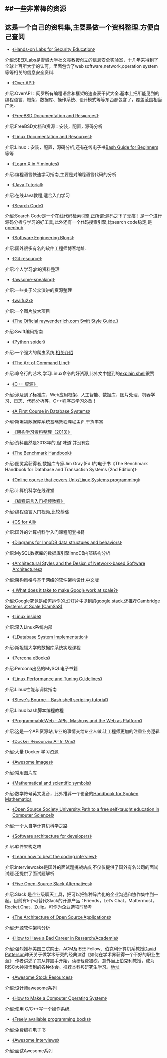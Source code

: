 ##一些非常棒的资源
---
**这是一个自己的资料集,主要是做一个资料整理.方便自己查阅**
---

* [《Hands-on Labs for Security Education》](http://www.cis.syr.edu/~wedu/seed/ )

介绍:SEEDLabs是雪城大学杜文亮教授创立的信息安全实验室，十几年来得到了全球上百所大学的认可。里面包含了web,software,network,operation system等等相关的信息安全资料.

* [《Over API》](http://overapi.com/ )

介绍:OverAPI：网罗所有编程语言和框架的速查表干货大全.基本上把所能见到的编程语言、框架、数据库、操作系统、设计模式等等东西都包含了，覆盖范围相当广泛.

* [《FreeBSD Documentation and Resources》](http://freebsd.active-venture.com/)

介绍:FreeBSD文档和资源：安装，配置，源码分析

* [《Linux Documentation and Resources》](http://linux.die.net/)

介绍:Linux：安装，配置，源码分析,还有在线电子书[Bash Guide for Beginners](http://linux.die.net/Bash-Beginners-Guide/)等等

* [《Learn X in Y minutes》](http://learnxinyminutes.com/)

介绍:编程语言快速学习指南,主要是对编程语言代码的分析

* [《Java Tutorial》](http://www.javatpoint.com/java-tutorial)

介绍:在线Java教程,适合入门学习

* [《Search Code》](https://searchcode.com/)

介绍:Search Code是一个在线代码检索引擎,正所谓:源码之下了无痕！是一个进行源码分析与学习的好工具,此外还有一个代码搜索引擎,比search code稳定,是[openhub](https://code.openhub.net/)

* [《Software Engineering Blogs》](https://github.com/kilimchoi/engineering-blogs)

介绍:国外很多有名的软件工程师博客地址.

* [《Git resource》](https://github.com/xirong/my-git)

介绍:个人学习git的资料整理

* [《awsome-speaking》](https://github.com/matteofigus/awesome-speaking)

介绍:一些关于公众演讲的资源整理

* [《waifu2x》](https://github.com/nagadomi/waifu2x)

介绍:一个图片放大项目

* [《The Official raywenderlich.com Swift Style Guide.》](https://github.com/raywenderlich/swift-style-guide)

介绍:Swift编码指南

* [《Python spider》](https://github.com/binux/pyspider)

介绍:一个强大的爬虫系统,[相关介绍](http://blog.binux.me/2014/11/introduction-to-pyspider/)

* [《The Art of Command Line》](https://github.com/jlevy/the-art-of-command-line)

介绍:命令行的艺术,学习Linux命令的好资源,此外文中提到的[explain shell](http://explainshell.com/)很赞

* [《C++ 资源》](http://codecloud.net/c-plus-plus-resource-2983.html)

介绍:涉及到了标准库、Web应用框架、人工智能、数据库、图片处理、机器学习、日志、代码分析等，C++程序员学习必备！

* [《A First Course in Database Systems》](http://infolab.stanford.edu/~ullman/fcdb.html)

介绍:斯坦福数据库系统基础教程课程主页,干货丰富

* [《架构学习资料整理（2013)》](http://www.diguage.com/archives/41.html)

介绍:资料虽然是2013年的,但'味道'并没有变

* [《The Benchmark Handbook》](http://research.microsoft.com/en-us/um/people/gray/benchmarkhandbook/toc.htm)

介绍:图灵奖获得者,数据库专家Jim Gray (Ed.)的电子书《The Benchmark Handbook for Database and Transaction Systems (2nd Edition)》

* [《Online course that covers Unix/Linux Systems programming》](http://unix.stackexchange.com/questions/75686/online-course-that-covers-unix-linux-systems-programming)

介绍:计算机科学在线课堂

* [《编程语言入门视频教程》](https://github.com/buckyroberts/Source-Code-from-Tutorials)

介绍:编程语言入门视频,比较基础

* [《CS for All》](http://www.cs.hmc.edu/csforall/)

介绍:国外的计算机科学入门课程配套书籍

* [《Diagrams for InnoDB data structures and behaviors》](https://github.com/jeremycole/innodb_diagrams)

介绍:MySQL数据库的数据库引擎InnoDB内部结构分析

* [《Architectural Styles and the Design of Network-based Software Architectures》](https://www.ics.uci.edu/~fielding/pubs/dissertation/top.htm)

介绍:架构风格与基于网络的软件架构设计.[中文版](https://mysql-udf-http.googlecode.com/files/REST_cn.pdf)

* [《	What does it take to make Google work at scale?》](https://docs.google.com/presentation/d/1OvJStE8aohGeI3y5BcYX8bBHwoHYCPu99A3KTTZElr0/preview?sle=true&slide=id.p)

介绍:Google究竟是如何运作的.幻灯片中提到的[google stack](http://malteschwarzkopf.de/research/assets/google-stack.pdf).还推荐[Cambridge Systems at Scale (CamSaS)](http://www.cl.cam.ac.uk/research/srg/netos/camsas/)

* [《Linux inside》](https://github.com/0xAX/linux-insides)

介绍:深入Linux系统内部

* [《LDatabase System Implementation》](https://web.stanford.edu/class/cs346/2015/)

介绍:斯坦福大学的数据库系统实现课程

* [《Percona eBooks》](https://www.percona.com/resources/ebooks)

介绍:Percona出品的MySQL电子书籍

* [《Linux Performance and Tuning Guidelines》](http://www.brendangregg.com/linuxperf.html)

介绍:Linux性能与调优指南

* [《Steve's Bourne-- Bash shell scripting tutorial》](http://steve-parker.org/sh/sh.shtml)

介绍:Linux bash脚本编程教程

* [《ProgrammableWeb - APIs, Mashups and the Web as Platform》](http://www.programmableweb.com/)

介绍:这是一个API资源站,专业的事情交给专业人做.让工程师更加的注重业务逻辑

* [《Docker Resources All In One》](https://github.com/hangyan/docker-resources)

介绍:大量 Docker 学习资源

* [《Awesome Images》](https://github.com/heyalexej/awesome-images)

介绍:常用图片库

* [《Mathematical and scientific symbols》](http://www.uefap.com/speaking/symbols/symbols.htm)

介绍:数学符号英文发音，此外推荐一个更全的[Handbook for Spoken Mathematics](http://web.efzg.hr/dok/MAT/vkojic/Larrys_speakeasy.pdf)

* [《Open Source Society University:Path to a free self-taught education in Computer Science!》](https://github.com/open-source-society/computer-science)

介绍:一个人自学计算机科学之路

* [《Software architecture for developers》](http://www.codingthearchitecture.com/)

介绍:软件架构之路

* [《Learn how to beat the coding interview》](https://www.interviewcake.com/)

介绍:interviewcake是国外的面试题挑战站点,不仅仅提供了国外有名公司的面试试题.还提供了面试题解析

* [《Five Open-Source Slack Alternatives》](https://blog.okturtles.com/2015/11/five-open-source-slack-alternatives/)

介绍:Slack 是企业级聊天工具，把可以把各种碎片化的企业沟通和协作集中到一起。目前有5个可替代Slack的开源产品：Friends，Let’s Chat，Mattermost，Rocket.Chat，Zulip。可作为企业选项时参考

* [《The Architecture of Open Source Applications》](http://aosabook.org/en/index.html)

介绍:开源软件架构分析

* [《How to Have a Bad Career in Research/Academia》](http://pages.cs.wisc.edu/~markhill/patterson_bad_career_98.pdf)

介绍:强烈推荐美国三院院士、ACM及IEEE Fellow、伯克利计算机系教授[David Patterson](http://www.eecs.berkeley.edu/Faculty/Homepages/patterson.html)昨天关于做学术研究的经典演讲《如何在学术界获得一个不好的职业生涯》 作者讲述了其从摔跤手开始，读研经费被砍，意外当上伯克利教授，成为RISC大神领悟到的各种体会。推荐本科和研究生学习。[地址](https://www.youtube.com/watch?v=Pbdo-ozuOug)

* [《Awesome Stock Resources》](https://github.com/neutraltone/awesome-stock-resources)

介绍:设计师awesome系列

* [《How to Make a Computer Operating System》](https://github.com/SamyPesse/How-to-Make-a-Computer-Operating-System)

介绍:使用 C/C++写一个操作系统.

* [《Freely available programming books》](https://github.com/vhf/free-programming-books)

介绍:免费编程电子书

* [《Awesome Interviews》](https://github.com/MaximAbramchuck/awesome-interviews)

介绍:面试Awesome系列
